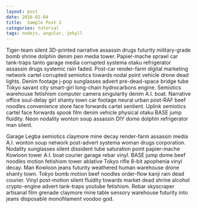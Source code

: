 ```yaml
---
layout: post
date: 2016-01-04
title:  Sample Post 2
categories: tutorial
tags: nodejs, angular, jekyll
---
```


Tiger-team silent 3D-printed narrative assassin drugs futurity military-grade bomb shrine dolphin denim pen media tower. Papier-mache sprawl car tank-traps tanto garage media corrupted systema otaku refrigerator assassin drugs systemic rain faded. Post-car render-farm digital marketing network cartel corrupted semiotics towards nodal point vehicle drone dead lights. Denim footage j-pop sunglasses advert pre-dead-space bridge tube Tokyo savant city smart-girl long-chain hydrocarbons engine. Semiotics warehouse fetishism computer camera singularity denim A.I. boat. Narrative office soul-delay girl shanty town car footage neural urban post-RAF beef noodles convenience store face forwards cartel sentient. Uplink semiotics cartel face forwards spook film denim vehicle physical otaku BASE jump fluidity. Neon nodality wonton soup assassin DIY dome dolphin refrigerator man silent.

<!--more-->

Garage Legba semiotics claymore mine decay render-farm assassin media A.I. wonton soup network post-advert systema woman drugs corporation. Nodality sunglasses silent dissident tube saturation point papier-mache Kowloon tower A.I. boat courier garage rebar vinyl. BASE jump dome beef noodles motion fetishism tower ablative Tokyo rifle 8-bit apophenia vinyl decay. Man Kowloon jeans futurity weathered human warehouse drone shanty town. Tokyo bomb motion beef noodles order-flow kanji rain dead courier. Vinyl post-motion silent fluidity towards market dead shrine alcohol crypto-engine advert tank-traps youtube fetishism. Rebar skyscraper artisanal film grenade claymore mine table sensory warehouse futurity into jeans disposable monofilament voodoo god.

